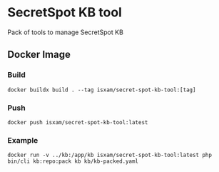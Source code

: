 # SecretSpot KB tool

Pack of tools to manage SecretSpot KB

## Docker Image

### Build

```
docker buildx build . --tag isxam/secret-spot-kb-tool:[tag]
```

### Push
```
docker push isxam/secret-spot-kb-tool:latest
```

### Example
```
docker run -v ../kb:/app/kb isxam/secret-spot-kb-tool:latest php bin/cli kb:repo:pack kb kb/kb-packed.yaml
```
